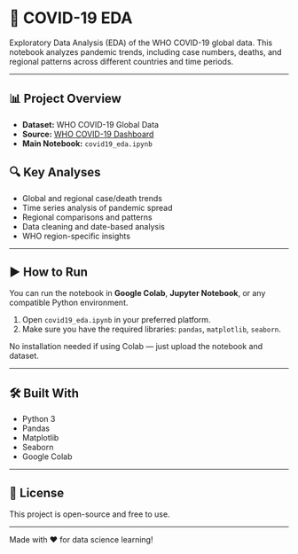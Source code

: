 # 🦠 COVID-19 EDA

Exploratory Data Analysis (EDA) of the WHO COVID-19 global data. This notebook analyzes pandemic trends, including case numbers, deaths, and regional patterns across different countries and time periods.

---

## 📊 Project Overview

- **Dataset:** WHO COVID-19 Global Data
- **Source:** [WHO COVID-19 Dashboard](https://data.who.int/dashboards/covid19/data)
- **Main Notebook:** `covid19_eda.ipynb`

## 🔍 Key Analyses

- Global and regional case/death trends
- Time series analysis of pandemic spread
- Regional comparisons and patterns
- Data cleaning and date-based analysis
- WHO region-specific insights

---

## ▶️ How to Run

You can run the notebook in **Google Colab**, **Jupyter Notebook**, or any compatible Python environment.

1. Open `covid19_eda.ipynb` in your preferred platform.
2. Make sure you have the required libraries: `pandas`, `matplotlib`, `seaborn`.

No installation needed if using Colab — just upload the notebook and dataset.

---

## 🛠️ Built With

- Python 3
- Pandas
- Matplotlib
- Seaborn
- Google Colab

---

## 📄 License

This project is open-source and free to use.

---

Made with ❤️ for data science learning!
